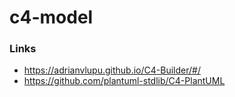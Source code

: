 # c4-model


### Links

- https://adrianvlupu.github.io/C4-Builder/#/
- https://github.com/plantuml-stdlib/C4-PlantUML